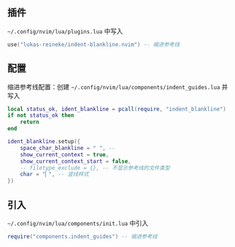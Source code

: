 ## 插件
`~/.config/nvim/lua/plugins.lua` 中写入
```lua
use("lukas-reineke/indent-blankline.nvim") -- 缩进参考线
```
## 配置
缩进参考线配置：创建 `~/.config/nvim/lua/components/indent_guides.lua` 并写入
```lua
local status_ok, ident_blankline = pcall(require, "indent_blankline")
if not status_ok then
	return
end

ident_blankline.setup({
	space_char_blankline = " ", --
	show_current_context = true,
	show_current_context_start = false,
	-- filetype_exclude = {}, -- 不显示参考线的文件类型
	char = "▏", -- 竖线样式
})
```
## 引入
 `~/.config/nvim/lua/components/init.lua` 中引入
```lua
require("components.indent_guides") -- 缩进参考线
```